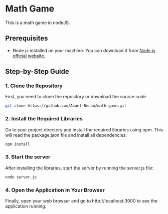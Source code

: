 # Math Game

This is a math game in nodeJS.

## Prerequisites

- Node.js installed on your machine. You can download it from [Node.js official website](https://nodejs.org/).

## Step-by-Step Guide

### 1. Clone the Repository

First, you need to clone the repository or download the source code.

```bash
git clone https://github.com/Asael-Renan/math-game.git
```

### 2. Install the Required Libraries

Go to your project directory and install the required libraries using npm. This will read the package.json file and install all dependencies:
```bash
npm install
```

### 3. Start the server

After installing the libraries, start the server by running the server.js file:
```bash
node server.js
```

### 4. Open the Application in Your Browser
Finally, open your web browser and go to http://localhost:3000 to see the application running.
